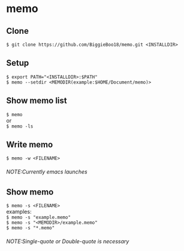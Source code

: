 # memo

## Clone
`$ git clone https://github.com/BiggieBoo18/memo.git <INSTALLDIR>`

## Setup
`$ export PATH="<INSTALLDIR>:$PATH"`  
`$ memo --setdir <MEMODIR(example:$HOME/Document/memo)>`

## Show memo list
`$ memo`  
or  
`$ memo -ls`

## Write memo
`$ memo -w <FILENAME>`  
###### NOTE:Currently emacs launches

## Show memo
`$ memo -s <FILENAME>`  
examples:  
`$ memo -s "example.memo"`  
`$ memo -s "<MEMODIR>/example.memo"`  
`$ memo -s "*.memo"`  
###### NOTE:Single-quote or Double-quote is necessary
